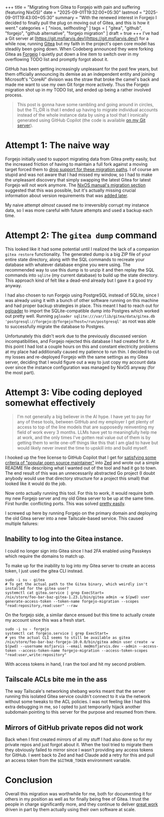 +++
title = "Migrating from Gitea to Forgejo with pain and suffering (featuring NixOS)"
date = "2025-09-01T19:32:00+05:30"
lastmod = "2025-09-01T19:43:00+05:30"
summary = "With the renewed interest in Forgejo I decided to finally pull the plug on moving out of Gitea, and this is how it went."
categories = [ "nixos, selfhosting" ]
tags = [ "gitea", "github", "forgejo", "github alternative", "forgejo migration" ]
draft = true
+++
I've had a Git server at [https://git.msfjarvis.dev](https://git.msfjarvis.dev/) for a while now, running [Gitea](https://about.gitea.com/) but my faith in the project's open core model has steadily been going down. When Codeberg announced they were forking Gitea as [Forgejo](https://forgejo.org) I quietly put down a line item to switch over in my overflowing TODO list and promptly forgot about it.

GitHub has been getting increasingly unpleasant for the past few years, but them officially announcing its demise as an independent entity and joining Microsoft's "CoreAI" division was the straw that broke the camel's back and made me want to use my own Git forge more actively. Thus the Forgejo migration shot up in my TODO list, and ended up being a rather involved process.

> This post is gonna have some rambling and going around in circles, but the TL;DR  is that I ended up having to migrate individual accounts instead of the whole instance data by using a tool that I ironically generated using GitHub Copilot (the code is available [on my Git server](https://git.msfjarvis.dev/msfjarvis/acceptable-vibes/src/branch/main/gitea-forgejo-migrator)).

# Attempt 1: The naive way

Forgejo initially used to support migrating data from Gitea pretty easily, but the increased friction of having to maintain a full fork against a moving target forced them to [drop support for these migration paths](https://forgejo.org/2024-12-gitea-compatibility/). I of course am stupid and was not aware that I had missed my window, so I had to make the unpleasant discovery that simply swapping the latest Gitea for latest Forgejo will not work anymore. The [NixOS manual's migration section](https://nixos.org/manual/nixos/stable/#module-forgejo-migration-gitea) suggested that this was possible, but it's actually missing crucial information about version requirements that was [added later](https://github.com/NixOS/nixpkgs/commit/91947bb68e8184eba4c14476a6a14873f15e9ed4).

My naive attempt _almost_ caused me to irreversibly corrupt my instance data, so I was more careful with future attempts and used a backup each time.

# Attempt 2: The `gitea dump` command

This looked like it had some potential until I realized the lack of a companion `gitea restore` functionality. The generated dump is a big ZIP file of your entire state directory, along with the SQL commands to recreate your database with whatever database engine you were using. The recommended way to use this dump is to unzip it and then replay the SQL commands into `sqlite` (my current database) to build up the state directory. This approach kind of felt like a dead-end already but I gave it a good try anyway.

I had also chosen to run Forgejo using PostgreSQL instead of SQLite, since I was already using it with a bunch of other software running on this machine and had proper backup strategies in place. This meant I had to reach out for [pgloader](https://pgloader.readthedocs.io/en/latest/) to import the SQLite-compatible dump into Postgres which worked out pretty well. Running `pgloader sqlite:///var/lib/gitea/data/gitea.db 'postgresql://forgejo:@/forgejo?host=/run/postgresql'` as root was able to successfully migrate the database to Postgres.

Unfortunately this didn't work due to the previously discussed version incompatibilities, and Forgejo rejected this database I had created for it. At this point I had lost a couple hours on this and constant electricity problems at my place had additionally caused my patience to run thin. I decided to cut my losses and re-deployed Forgejo with the same settings as my Gitea server, deciding that I would figure out a way to just copy my account data over since the instance configuration was managed by NixOS anyway (for the most part).

# Attempt 3: Vibe coding deployed somewhat effectively

> I'm not generally a big believer in the AI hype. I have yet to pay for any of these tools, between GitHub and my employer I get plenty of access to top of the line models that are supposedly reinventing my field of work every 3 months. LLMs have yet to meaningfully help me at work, and the only times I've gotten  real value out of them is by getting them to write one-off things like this that I am glad to have but would likely never invest the time to upskill into and build myself.

I hooked up the free license to GitHub Copilot that I get for [satisfying some criteria of "popular open source maintainer"](https://docs.github.com/en/copilot/get-started/plans) into [Zed](https://zed.dev) and wrote out a simple README file describing what I wanted out of the tool and had it go to town. The end result of this was an unnecessarily abstracted Go project (I doubt anybody would use that directory structure for a project this small) that looked like it would do the job.

Now onto actually running this tool. For this to work, it would require both my new Forgejo server and my old Gitea server to be up at the same time. First hurdle: conflicting ports. This was solved [pretty easily](https://git.msfjarvis.dev/msfjarvis/dotfiles/commit/9a8cdd36cdf3f0b93834c86112fd113634985587).

I screwed up here by running Forgejo on the primary domain and deploying the old Gitea server into a new Tailscale-based service. This caused multiple failures:

## Inability to log into the Gitea instance.

I could no longer sign into Gitea since I had 2FA enabled using Passkeys which require the domains to match up.

To make up for the inability to log into my Gitea server to create an access token, I just used the gitea CLI instead.

```
sudo -i su - gitea
# To get the actual path to the Gitea binary, which weirdly isn't installed for the gitea user?
systemctl cat gitea.service | grep ExecStart=
/nix/store/foo-bar-baz-gitea-1.23.1/bin/gitea admin -w $(pwd) user generate-access-token --token-name forgejo-migration --scopes "read:repository,read:user" --raw
```

On the forgejo side, a similar dance ensued but this time to actually create my account since this was a fresh start.

```
sudo -i su - forgejo
systemctl cat forgejo.service | grep ExecStart=
# yes the actual CLI seems to still be available as gitea
/nix/store/foo-bar-baz-forgejo-10.0.0/bin/gitea admin user create -w $(pwd) --username msfjarvis --email me@msfjarvis.dev --admin --access-token --access-token-name forgejo-migration --access-token-scopes "read:user,write:repository"
```

With access tokens in hand, I ran the tool and hit my second problem.

## Tailscale ACLs bite me in the ass

The way Tailscale's networking shebang works meant that the server running this isolated Gitea service couldn't connect to it via the network without some tweaks to the ACL policies. I was not feeling like I had this extra debugging in me, so I opted to just temporarily hijack another subdomain pointing to this server for the purpose and resumed from there.

## Mirrors of GitHub private repos did not work

Back when I first created mirrors of all my stuff I had also done so for my private repos and just forgot about it. When the tool tried to migrate them they obviously failed to mirror since I wasn't providing any access tokens for GitHub. I went back to Zed and had Claude add a retry for this and pull an access token from the `$GITHUB_TOKEN` environment variable.

# Conclusion

Overall this migration was worthwhile for me, both for documenting it for others in my position as well as for finally being free of Gitea. I trust the people in charge significantly more, and they continue to deliver [great work](https://forgejo.org/2025-07-release-v12-0/) driven in part by them actually using their own software at scale.
